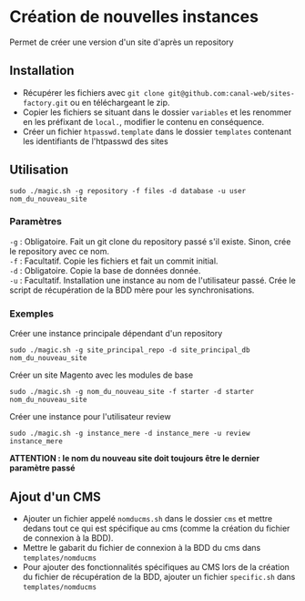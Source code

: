# Création de nouvelles instances
Permet de créer une version d'un site d'après un repository

## Installation

- Récupérer les fichiers avec `git clone git@github.com:canal-web/sites-factory.git` ou en téléchargeant le zip.
- Copier les fichiers se situant dans le dossier `variables` et les renommer en les préfixant de `local.`, modifier le contenu en conséquence.
- Créer un fichier `htpasswd.template` dans le dossier `templates` contenant les identifiants de l'htpasswd des sites

## Utilisation
```
sudo ./magic.sh -g repository -f files -d database -u user nom_du_nouveau_site
```

### Paramètres

`-g` : Obligatoire. Fait un git clone du repository passé s'il existe. Sinon, crée le repository avec ce nom.  
`-f` : Facultatif. Copie les fichiers et fait un commit initial.  
`-d` : Obligatoire. Copie la base de données donnée.  
`-u` : Facultatif. Installation une instance au nom de l'utilisateur passé. Crée le script de récupération de la BDD mère pour les synchronisations.

### Exemples

Créer une instance principale dépendant d'un repository

```
sudo ./magic.sh -g site_principal_repo -d site_principal_db nom_du_nouveau_site
```

Créer un site Magento avec les modules de base

```
sudo ./magic.sh -g nom_du_nouveau_site -f starter -d starter nom_du_nouveau_site
```

Créer une instance pour l'utilisateur review

```
sudo ./magic.sh -g instance_mere -d instance_mere -u review instance_mere
```

**ATTENTION : le nom du nouveau site doit toujours être le dernier paramètre passé**

## Ajout d'un CMS

- Ajouter un fichier appelé `nomducms.sh` dans le dossier `cms` et mettre dedans tout ce qui est spécifique au cms (comme la création du fichier de connexion à la BDD).
- Mettre le gabarit du fichier de connexion à la BDD du cms dans `templates/nomducms`
- Pour ajouter des fonctionnalités spécifiques au CMS lors de la création du fichier de récupération de la BDD, ajouter un fichier `specific.sh` dans `templates/nomducms`
